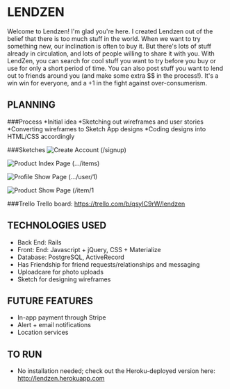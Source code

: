 # LENDZEN

Welcome to Lendzen! I'm glad you're here. I created Lendzen out of the belief that there is too much stuff in the world. When we want to try something new, our inclination is often to buy it. But there's lots of stuff already in circulation, and lots of people willing to share it with you. With LendZen, you can search for cool stuff you want to try before you buy or use for only a short period of time. You can also post stuff you want to lend out to friends around you (and make some extra $$ in the process!). It's a win win for everyone, and a +1 in the fight against over-consumerism.

## PLANNING

###Process
*Initial idea
*Sketching out wireframes and user stories
*Converting wireframes to Sketch App designs
*Coding designs into HTML/CSS accordingly

###Sketches
![Create Account (/signup) ](https://cloud.githubusercontent.com/assets/13695123/17152126/65ad7746-532b-11e6-93a3-c2f78b052e17.png "CreateAccount")

![Product Index Page (.../items)](https://cloud.githubusercontent.com/assets/13695123/17152129/65b09458-532b-11e6-9a16-a274df42583e.png "Product Page")

![Profile Show Page (.../user/1)](https://cloud.githubusercontent.com/assets/13695123/17152130/65b4abba-532b-11e6-97af-a4d89c722ad2.png "Profile Page")

![Product Show Page (/item/1](https://cloud.githubusercontent.com/assets/13695123/17152133/65cab248-532b-11e6-872c-5d9bbf22716d.png "Product Show Page")




###Trello
Trello board: https://trello.com/b/qsyIC9rW/lendzen



## TECHNOLOGIES USED
* Back End: Rails
* Front: End: Javascript + jQuery, CSS + Materialize
* Database: PostgreSQL, ActiveRecord
* Has Friendship for friend requests/relationships and messaging
* Uploadcare for photo uploads
* Sketch for designing wireframes


## FUTURE FEATURES
* In-app payment through Stripe
* Alert + email notifications
* Location services

## TO RUN
* No installation needed; check out the Heroku-deployed version here: http://lendzen.herokuapp.com

